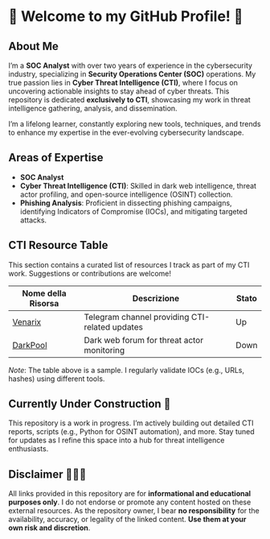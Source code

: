 # 🦅 Welcome to my GitHub Profile! 🦅

## About Me
I’m a **SOC Analyst** with over two years of experience in the cybersecurity industry, specializing in **Security Operations Center (SOC)** operations. My true passion lies in **Cyber Threat Intelligence (CTI)**, where I focus on uncovering actionable insights to stay ahead of cyber threats. This repository is dedicated **exclusively to CTI**, showcasing my work in threat intelligence gathering, analysis, and dissemination.

I’m a lifelong learner, constantly exploring new tools, techniques, and trends to enhance my expertise in the ever-evolving cybersecurity landscape.

## Areas of Expertise
- **SOC Analyst**
- **Cyber Threat Intelligence (CTI)**: Skilled in dark web intelligence, threat actor profiling, and open-source intelligence (OSINT) collection.
- **Phishing Analysis**: Proficient in dissecting phishing campaigns, identifying Indicators of Compromise (IOCs), and mitigating targeted attacks.

## CTI Resource Table
This section contains a curated list of resources I track as part of my CTI work. Suggestions or contributions are welcome!

| Nome della Risorsa          | Descrizione                                      | Stato |
|-----------------------------|--------------------------------------------------|-------|
| [Venarix](https://t.me/venarix) | Telegram channel providing CTI-related updates | Up    |
| [DarkPool](https://darkpool.example.com) | Dark web forum for threat actor monitoring     | Down  |

*Note*: The table above is a sample. I regularly validate IOCs (e.g., URLs, hashes) using different tools.
## Currently Under Construction 🚧
This repository is a work in progress. 
I’m actively building out detailed CTI reports, scripts (e.g., Python for OSINT automation), and more. 
Stay tuned for updates as I refine this space into a hub for threat intelligence enthusiasts.

## Disclaimer 🛑🛑🛑
All links provided in this repository are for **informational and educational purposes only**. 
I do not endorse or promote any content hosted on these external resources. 
As the repository owner, I bear **no responsibility** for the availability, accuracy, or legality of the linked content. 
**Use them at your own risk and discretion**.
